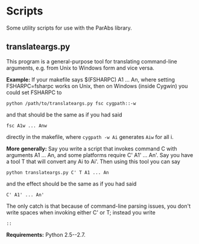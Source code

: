 Scripts
=======

Some utility scripts for use with the ParAbs library.

translateargs.py
----------------

This program is a general-purpose tool for translating command-line
arguments, e.g. from Unix to Windows form and vice versa.  

**Example:** If your makefile says $(FSHARPC) A1 ... An, where setting
FSHARPC=fsharpc works on Unix, then on Windows (inside Cygwin) you
could set FSHARPC to

`python /path/to/translateargs.py fsc cygpath::-w`

and that should be the same as if you had said

`fsc A1w ... Anw`

directly in the makefile, where `cygpath -w Ai` generates `Aiw` for
all i.

**More generally:** Say you write a script that invokes command C with
arguments A1 ... An, and some platforms require C' A1' ... An'.  Say
you have a tool T that will convert any Ai to Ai'.  Then using this
tool you can say

`python translateargs.py C' T A1 ... An`

and the effect should be the same as if you had said

`C' A1' ... An'`

The only catch is that because of command-line parsing issues, you
don't write spaces when invoking either C' or T; instead you write

`::`

**Requirements:** Python 2.5--2.7.


